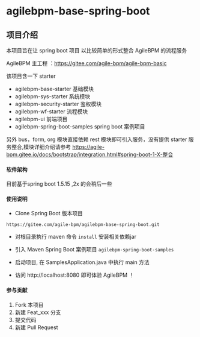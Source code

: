 # agilebpm-base-spring-boot

## 项目介绍

本项目旨在让 spring boot 项目 以比较简单的形式整合 AgileBPM 的流程服务

AgileBPM 主工程 ：https://gitee.com/agile-bpm/agile-bpm-basic

该项目含一下 starter
-  agilebpm-base-starter 基础模块
-  agilebpm-sys-starter 系统模块
-  agilebpm-security-starter 鉴权模块
-  agilebpm-wf-starter 流程模块
-  agilebpm-ui 前端项目
-  agilebpm-spring-boot-samples  spring boot 案例项目

另外 bus，form, org 模块直接依赖 rest 模块即可引入服务，没有提供 starter 
服务整合,模块详细介绍请参考 https://agile-bpm.gitee.io/docs/bootstrap/integration.html#spring-boot-1-X-整合


#### 软件架构

目前基于spring boot 1.5.15 ,2x 的会稍后一些

#### 使用说明
- Clone Spring Boot 版本项目
```
https://gitee.com/agile-bpm/agilebpm-base-spring-boot.git
```
- 对根目录执行 maven 命令 `install` 安装相关依赖jar

- 引入 Maven Spring Boot 案例项目  `agilebpm-spring-boot-samples`
 
- 启动项目, 在 SamplesApplication.java 中执行 main 方法

- 访问 http://localhost:8080 即可体验 AgileBPM ！


#### 参与贡献

1. Fork 本项目
2. 新建 Feat_xxx 分支
3. 提交代码
4. 新建 Pull Request
